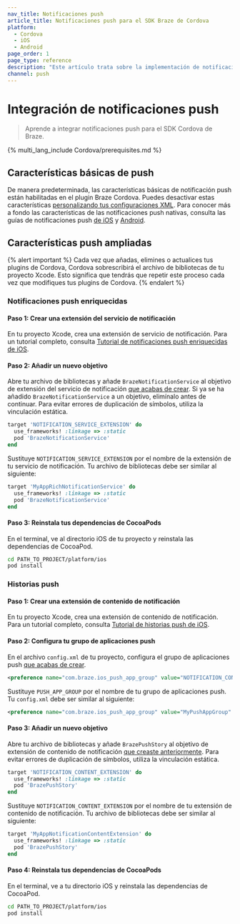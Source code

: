 ```yaml
---
nav_title: Notificaciones push
article_title: Notificaciones push para el SDK Braze de Cordova
platform:
  - Cordova
  - iOS
  - Android
page_order: 1
page_type: reference
description: "Este artículo trata sobre la implementación de notificaciones push en Cordova."
channel: push
---
```


# Integración de notificaciones push

> Aprende a integrar notificaciones push para el SDK Cordova de Braze.

{% multi_lang_include Cordova/prerequisites.md %}

## Características básicas de push

De manera predeterminada, las características básicas de notificación push están habilitadas en el plugin Braze Cordova. Puedes desactivar estas características [personalizando tus configuraciones XML]({{site.baseurl}}/developer_guide/platform_integration_guides/cordova/initial_setup/customizations/#customization-options). Para conocer más a fondo las características de las notificaciones push nativas, consulta las guías de notificaciones push [de iOS]({{site.baseurl}}/developer_guide/platform_integration_guides/swift/push_notifications/integration/) y [Android]({{site.baseurl}}/developer_guide/platform_integration_guides/android/push_notifications/android/integration/standard_integration/).

## Características push ampliadas

{% alert important %}
Cada vez que añadas, elimines o actualices tus plugins de Cordova, Cordova sobrescribirá el archivo de bibliotecas de tu proyecto Xcode. Esto significa que tendrás que repetir este proceso cada vez que modifiques tus plugins de Cordova.
{% endalert %}

### Notificaciones push enriquecidas

#### Paso 1: Crear una extensión del servicio de notificación

En tu proyecto Xcode, crea una extensión de servicio de notificación. Para un tutorial completo, consulta [Tutorial de notificaciones push enriquecidas de iOS](https://braze-inc.github.io/braze-swift-sdk/tutorials/braze/b2-rich-push-notifications).

#### Paso 2: Añadir un nuevo objetivo

Abre tu archivo de bibliotecas y añade `BrazeNotificationService` al objetivo de extensión del servicio de notificación [que acabas de crear](#step-1-create-a-notification-service-extension). Si ya se ha añadido `BrazeNotificationService` a un objetivo, elimínalo antes de continuar. Para evitar errores de duplicación de símbolos, utiliza la vinculación estática.

```ruby
target 'NOTIFICATION_SERVICE_EXTENSION' do
  use_frameworks! :linkage => :static
  pod 'BrazeNotificationService'
end
```

Sustituye `NOTIFICATION_SERVICE_EXTENSION` por el nombre de la extensión de tu servicio de notificación. Tu archivo de bibliotecas debe ser similar al siguiente:

```ruby
target 'MyAppRichNotificationService' do
  use_frameworks! :linkage => :static
  pod 'BrazeNotificationService'
end
```

#### Paso 3: Reinstala tus dependencias de CocoaPods

En el terminal, ve al directorio iOS de tu proyecto y reinstala las dependencias de CocoaPod.

```bash
cd PATH_TO_PROJECT/platform/ios
pod install
```

### Historias push

#### Paso 1: Crear una extensión de contenido de notificación

En tu proyecto Xcode, crea una extensión de contenido de notificación. Para un tutorial completo, consulta [Tutorial de historias push de iOS](https://braze-inc.github.io/braze-swift-sdk/tutorials/braze/b3-push-stories/).

#### Paso 2: Configura tu grupo de aplicaciones push

En el archivo `config.xml` de tu proyecto, configura el grupo de aplicaciones push [que acabas de crear](#step-1-create-a-notification-content-extension).

```xml
<preference name="com.braze.ios_push_app_group" value="NOTIFICATION_CONTENT_EXTENTION" />
```

Sustituye `PUSH_APP_GROUP` por el nombre de tu grupo de aplicaciones push. Tu `config.xml` debe ser similar al siguiente:

```xml
<preference name="com.braze.ios_push_app_group" value="MyPushAppGroup" />
```

#### Paso 3: Añadir un nuevo objetivo

Abre tu archivo de bibliotecas y añade `BrazePushStory` al objetivo de extensión de contenido de notificación [ que creaste anteriormente](#step-1-create-a-notification-content-extension). Para evitar errores de duplicación de símbolos, utiliza la vinculación estática.

```ruby
target 'NOTIFICATION_CONTENT_EXTENSION' do
  use_frameworks! :linkage => :static
  pod 'BrazePushStory'
end
```

Sustituye `NOTIFICATION_CONTENT_EXTENSION` por el nombre de tu extensión de contenido de notificación. Tu archivo de bibliotecas debe ser similar al siguiente:

```ruby
target 'MyAppNotificationContentExtension' do
  use_frameworks! :linkage => :static
  pod 'BrazePushStory'
end
```

#### Paso 4: Reinstala tus dependencias de CocoaPods

En el terminal, ve a tu directorio iOS y reinstala las dependencias de CocoaPod.

```bash
cd PATH_TO_PROJECT/platform/ios
pod install
```
